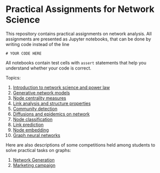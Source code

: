 # Practical Assignments for Network Science

This repository contains practical assignments on network analysis. All assignments are presented as Jupyter notebooks, that can be done by writing code instead of the line 
```
# YOUR CODE HERE
```
All notebooks contain test cells with `assert` statements that help you understand whether your code is correct.

Topics:
1. [Introduction to network science and power law](assignment_intro_power_law/assignment.ipynb)
2. [Generative network models](assignment_gen_models/assignment.ipynb)
3. [Node centrality measures](assignment_centrality/assignment.ipynb)
4. [Link analysis and structure properties](assignment_link_analysis/assignment.ipynb)
5. [Community detection](assignment_community_detection/assignment.ipynb)
6. [Diffusions and epidemics on network](assignment_diffusions_epidemics/assignment.ipynb)
7. [Node classification](assignment_node_classification/assignment.ipynb)
8. [Link prediction](assignment_link_prediction/assignment.ipynb)
9. [Node embedding](assignment_node_embedding/assignment.ipynb)
10. [Graph neural networks](assignment_gnn/assignment.ipynb)

Here are also descriptions of some competitions held among students to solve practical tasks on graphs:
1. [Network Generation](competition_network_generation/competition.ipynb)
2. [Marketing campaign](competition_marketing_campaign/competition.ipynb)
